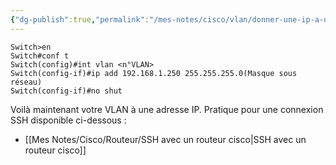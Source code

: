 ```yaml
---
{"dg-publish":true,"permalink":"/mes-notes/cisco/vlan/donner-une-ip-a-un-vlan/"}
---
```


```IOS
Switch>en
Switch#conf t
Switch(config)#int vlan <n°VLAN>
Switch(config-if)#ip add 192.168.1.250 255.255.255.0(Masque sous réseau)
Switch(config-if)#no shut
```
Voilà maintenant votre VLAN à une adresse IP. Pratique pour une connexion SSH disponible ci-dessous :
- [[Mes Notes/Cisco/Routeur/SSH avec un routeur cisco\|SSH avec un routeur cisco]]